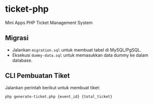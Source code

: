 # ticket-php
Mini Apps PHP Ticket Management System

## Migrasi
- Jalankan `migration.sql` untuk membuat tabel di MySQL/PgSQL.
- Eksekusi `dummy-data.sql` untuk memasukkan data dummy ke dalam database.

## CLI Pembuatan Tiket
Jalankan perintah berikut untuk membuat tiket:
```bash
php generate-ticket.php {event_id} {total_ticket}

